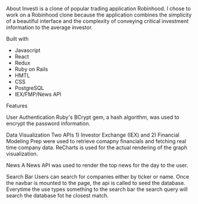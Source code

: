 About
Investi is a clone of popular trading application Robinhood. I chose to work on a Robinhood clone because the application combines the simplicity of a beautiful interface and the complexity of conveying critical investment information to the average investor. 

Built with
- Javascript
- React
- Redux
- Ruby on Rails
- HMTL
- CSS
- PostgreSQL
- IEX/FMP/News API

Features

User Authentication 
Ruby's BCrypt gem, a hash algorithm, was used to encrypt the password information. 


Data Visualization
Two APIs 1) Investor Exchange (IEX) and 2) Financial Modeling Prep were used to retrieve comapny financials and fetching real time company data. ReCharts is used for the actual rendering of the graph visualization.

News
A News API was used to render the top news for the day to the user. 

Search Bar
Users can search for companies either by ticker or name. Once the navbar is mounted to the page, the api is called to seed the database. Everytime the use types something to the search bar the search query will search the database fot he closest match. 